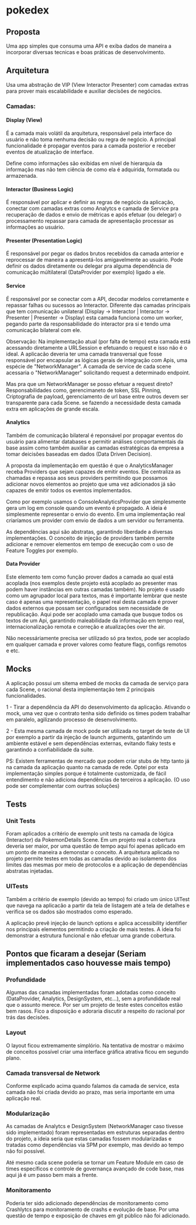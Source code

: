 # pokedex

## Proposta

Uma app simples que consuma uma API e exiba dados de maneira a incorporar diversas tecnicas e boas práticas de desenvolvimento.


## Arquitetura

Usa uma abstração de VIP (View Interactor Presenter) com camadas extras para prover mais escalabilidade e auxiliar decisões de negócios.

### Camadas:

#### Display (View)

É a camada mais volátil da arquitetura, responsável pela interface do usuário e não toma nenhuma decisão ou regra de negócio. A principal funcionalidade é propagar eventos para a camada posterior e receber eventos de atualização de interface.

Define como informações são exibidas em nível de hierarquia da informação mas não tem ciência de como ela é adquirida, formatada ou armazenada.

#### Interactor (Business Logic)

É responsável por aplicar e definir as regras de negócio da aplicação, conectar com camadas extras como Analytcs e camada de Service pra recuperação de dados e envio de métricas e após efetuar (ou delegar) o processamento repassar para camada de apresentação processar as informações ao usuário.

#### Presenter (Presentation Logic)

É responsável por pegar os dados brutos recebidos da camada anterior e reprocessar de maneira a apresentá-los amigavelmente ao usuário. Pode definir os dados diretamente ou delegar pra alguma dependência de comunicação múltilateral (DataProvider por exemplo) ligado a ele.

#### Service

É responsável por se conectar com a API, decodar modelos corretamente e repassar falhas ou sucessos ao Interactor. Diferente das camadas principais que tem comunicação unilateral (Display -> Interactor | Interactor -> Presenter | Presenter -> Display) esta camada funciona como um worker, pegando parte da responsabilidade do interactor pra si e tendo uma comunicação bilateral com ele.

Observação: Na implementação atual (por falta de tempo) esta camada está acessando diretamente a URLSession e efetuando o request e isso não é o ideal. A aplicacão deveria ter uma camada transversal que fosse responsável por encapsular as lógicas gerais de integração com Apis, uma espécie de "NetworkManager". A camada de service de cada scene acessaria o "NetworkManager" solicitando request a determinado endpoint.

Mas pra que um NetworkManager se posso efetuar a request direto? Responsabilidades como, gerencimaneto de token, SSL Pinning, Criptografia de payload, gerenciamento de url base entre outros devem ser transparente para cada Scene. se fazendo a necessidade desta camada extra em aplicações de grande escala.


#### Analytics

Também de comunicação bilateral é reponsável por propagar eventos do usuário para alimentar databases e permitir análises comportamentais da base assim como também auxiliar as camadas estratégicas da empresa a tomar deicisões baseadas em dados (Data Driven Decision).

A proposta da implementação em questão é que o AnalyticsManager receba Providers que sejam capazes de emitir eventos. Ele centraliza as chamadas e repassa aos seus providers permitindo que possamos adicionar novos elementos ao projeto que uma vez adicionados já são capazes de emitir todos os eventos implementados.

Como por exemplo usamos o ConsoleAnalyticsProvider que simplesmente gera um log em console quando um evento é propagado. A ideia é simplesmente representar o envio do evento. Em uma implementação real criaríamos um provider com envio de dados a um servidor ou ferramenta.

As dependências aqui são abstratas, garantindo liberdade a diversas implementações. O conceito de injeção de providers também permite adicionar e remover elementos em tempo de execução com o uso de Feature Toggles por exemplo.

#### Data Provider

Este elemento tem como função prover dados a camada ao qual está acoplada (nos exemplos deste projeto está acoplado ao presenter mas podem haver instâncias em outras camadas também). No projeto é usado como um agrupador local para textos, mas é importante lembrar que neste caso é apenas uma representação, o papel real desta camada é prover dados externos que possam ser configurados sem necessidade de republicação. Aqui pode ser acoplado uma camada que busque todos os textos de um Api, garantindo maleabilidade da informação em tempo real, internacionalização remota e correção e atualizações over the air.

Não necessáriamente precisa ser utilizado só pra textos, pode ser acoplado em qualquer camada e prover valores como feature flags, configs remotos e etc.

## Mocks

A aplicação possui um sitema embed de mocks da camada de serviço para cada Scene, o racional desta implementação tem 2 principais funcionalidades.

1 - Tirar a dependência da API do desenvolvimento da aplicação. Ativando o mock, uma vez que o contrato tenha sido definido os times podem trabalhar em paralelo, agilizando processo de desenvolvimento.

2 - Esta mesma camada de mock pode ser utilizada no target de teste de UI por exemplo a partir da injeção de launch arguments, gatantindo um ambiente estável e sem dependências externas, evitando flaky tests e garantindo a confiabilidade da suite.

PS: Existem ferramentas de mercado que podem criar stubs de http tanto já na camada da aplicação quanto na camada de rede. Optei por esta implementação simples porque é totalmente customizada, de fácil entendimento e não adiciona dependências de terceiros a aplicação. (O uso pode ser complementar com ourtras soluções)


## Tests


### Unit Tests

Foram aplicados a critério de exemplo unit tests na camada de lógica (Interactor) da PokemonDetails Scene. Em um projeto real a cobertura deveria ser maior, por uma questão de tempo aqui foi apenas aplicado em um ponto de maneira a demonstar o conceito. A arquitetura aplicada no projeto permite testes em todas as camadas devido ao isolamento dos limites das mesmas por meio de protocolos e a aplicação de dependências abstratas injetadas.

### UITests

Também a critério de exemplo (devido ao tempo) foi criado um único UITest que navega na aplicacão a partir da tela de listagem até a tela de detalhes e verifica se os dados são mostrados como esperado.

A aplicação prevê injeção de launch options e aplica accessibility identifier nos principais elementos permitindo a criação de mais testes. A ideia foi demonstrar a estrutura funcional e não efetuar uma grande cobertura.


## Pontos que ficaram a desejar (Seriam implementados caso houvesse mais tempo)

### Profundidade

Algumas das camadas implementadas foram adotadas como conceito (DataProvider, Analytics, DesignSystem, etc...), sem a profundidade real que o assunto merece. Por ser um projeto de teste estes conceitos estão bem rasos. Fico a disposição e adoraria discutir a respeito do racional por trás das decisões.

### Layout

O layout ficou extremamente simplório. Na tentativa de mostrar o máximo de conceitos possível criar uma interface gráfica atrativa ficou em segundo plano.

### Camada transversal de Network

Conforme explicado acima quando falamos da camada de service, esta camada não foi criada devido ao prazo, mas seria importante em uma aplicação real.

### Modularização

As camadas de Analytcs e DesignSystem (NetworkManager caso tivesse sido implementado) foram representadas em estruturas separadas dentro do projeto, a ideia seria que estas camadas fossem modularizadas e tratadas como dependências via SPM por exemplo, mas devido ao tempo não foi possível.

Até mesmo cada scene poderia se tornar um Feature Module em caso de times específicos e controle de governança avançado de code base, mas aqui já é um passo bem mais a frente.

### Monitoramento

Poderia ter sido adicionado dependências de monitoramento como Crashlytcs para monitoramento de crashs e evolução de base. Por uma questão de tempo e exposição de chaves em git público não foi adicionado.

